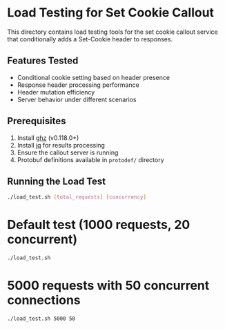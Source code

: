 # Load Testing for Set Cookie Callout

This directory contains load testing tools for the set cookie callout service that conditionally adds a Set-Cookie header to responses.

## Features Tested
- Conditional cookie setting based on header presence
- Response header processing performance
- Header mutation efficiency
- Server behavior under different scenarios

## Prerequisites

1. Install [ghz](https://ghz.sh) (v0.118.0+)
2. Install [jq](https://stedolan.github.io/jq/) for results processing
3. Ensure the callout server is running
4. Protobuf definitions available in `protodef/` directory

## Running the Load Test

```bash
./load_test.sh [total_requests] [concurrency]
```

# Default test (1000 requests, 20 concurrent)
```bash
./load_test.sh
```

# 5000 requests with 50 concurrent connections
```bash
./load_test.sh 5000 50
```